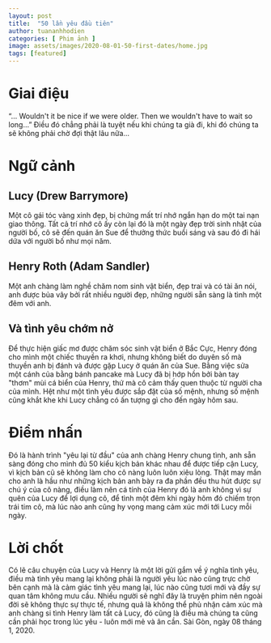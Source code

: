 ```yaml
---
layout: post
title:  "50 lần yêu đầu tiên"
author: tuananhhodien
categories: [ Phim ảnh ]
image: assets/images/2020-08-01-50-first-dates/home.jpg
tags: [featured]
---
```

# Giai điệu
“… Wouldn't it be nice if we were older. Then we wouldn't have to wait so long…”
Điều đó chẳng phải là tuyệt nếu khi chúng ta già đi, khi đó chúng ta sẽ không phải chờ đợi thật lâu nữa...
# Ngữ cảnh
## Lucy (Drew Barrymore)
Một cô gái tóc vàng xinh đẹp, bị chứng mất trí nhớ ngắn hạn do một tai nạn giao thông. Tất cả trí nhớ cô ấy còn lại đó 
là một ngày đẹp trời sinh nhật của người bố, cô sẽ đến quán ăn Sue để thưởng thức buổi sáng và sau đó đi hái dứa với 
người bố như mọi năm.
## Henry Roth (Adam Sandler)
Một anh chàng làm nghề chăm nom sinh vật biển, đẹp trai và có tài ăn nói, anh được bủa vây bởi rất nhiều người đẹp, những người 
sẵn sàng là tình một đêm với anh.
## Và tình yêu chớm nở
Để thực hiện giấc mơ được chăm sóc sinh vật biển ở Bắc Cực, Henry đóng cho mình một chiếc thuyền ra khơi, nhưng không biết 
do duyên số mà thuyền anh bị đánh và được gặp Lucy ở quán ăn của Sue. Bằng việc sửa một cánh của bằng bánh pancake mà Lucy 
đã bị hớp hồn bởi bàn tay "thơm" mùi cá biển của Henry, thứ mà cô cảm thấy quen thuộc từ người cha của mình. Hệt như một tình 
yêu được sắp đặt của số mệnh, nhưng số mệnh cũng khắt khe khi Lucy chẳng có ấn tượng gì cho đến ngày hôm sau. 
# Điểm nhấn
Đó là hành trình "yêu lại từ đầu" của anh chàng Henry chung tình, anh sẵn sàng đóng cho mình đủ 50 kiểu kịch bản khác nhau 
để được tiếp cận Lucy, vì kịch bản cũ sẽ không làm cho cô nàng luôn luôn xiêu lòng. Thật may mắn cho anh là hầu như những 
kịch bản anh bày ra đa phần đều thu hút được sự chú ý của cô nàng, điều làm nên cá tính của Henry đó là anh không vì sự quên 
của Lucy để lợi dụng cô, để tình một đêm khi ngày hôm đó chiếm trọn trái tim cô, mà lúc nào anh cũng hy vọng mang cảm xúc mới tới 
Lucy mỗi ngày.
# Lời chốt
Có lẽ câu chuyện của Lucy và Henry là một lời gửi gắm về ý nghĩa tình yêu, điều mà tình yêu mang lại không phải là người yêu 
lúc nào cũng trực chờ bên cạnh mà là cảm giác tình yêu mang lại, lúc nào cũng tươi mới và đầy sự quan tâm không mưu cầu.
Nhiều người sẽ nghĩ đây là truyện phim nên ngoài đời sẽ không thực sự thực tế, nhưng quả là không thể phủ nhận cảm xúc mà anh 
chàng si tình Henry làm tất cả Lucy, đó cũng là điều mà chúng ta cũng cần phải học trong lúc yêu - luôn mới mẻ và ân cần.
Sài Gòn, ngày 08 tháng 1, 2020.